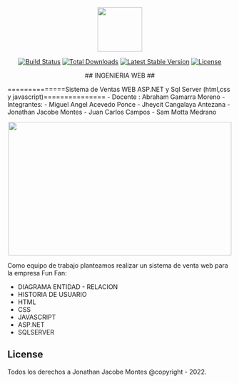 <p align="center"><img src="https://media-exp3.licdn.com/dms/image/C4D0BAQHvIDcauEzzOw/company-logo_200_200/0/1519896243610?e=2159024400&v=beta&t=92YGieFxcwRpzrJ3-0vQ_gXXaWoUHBQo-ixW8gVMjMA" width="100" height="100"></p>

<p align="center">
<a href="https://travis-ci.org/laravel/framework"><img src="https://travis-ci.org/laravel/framework.svg" alt="Build Status"></a>
<a href="https://packagist.org/packages/laravel/framework"><img src="https://poser.pugx.org/laravel/framework/d/total.svg" alt="Total Downloads"></a>
<a href="https://packagist.org/packages/laravel/framework"><img src="https://poser.pugx.org/laravel/framework/v/stable.svg" alt="Latest Stable Version"></a>
<a href="https://packagist.org/packages/laravel/framework"><img src="https://poser.pugx.org/laravel/framework/license.svg" alt="License"></a>
</p>

<p align="center">## INGENIERIA WEB ##</p>
==============Sistema de Ventas WEB ASP.NET y Sql Server (html,css y javascript)===============
- Docente : Abraham Gamarra Moreno
- Integrantes: 
- Miguel Angel Acevedo Ponce
- Jheycit Cangalaya Antezana
- Jonathan Jacobe Montes
- Juan Carlos Campos
- Sam Motta Medrano
<p align="center"><img src="https://i.ibb.co/606kPNQ/Login.png" width="500" height="300"></p>

Como equipo de trabajo planteamos realizar un sistema de venta web para la empresa Fun Fan:

- DIAGRAMA ENTIDAD - RELACION
- HISTORIA DE USUARIO
- HTML
- CSS
- JAVASCRIPT
- ASP.NET
- SQLSERVER
## License

Todos los derechos a Jonathan Jacobe Montes @copyright - 2022.

